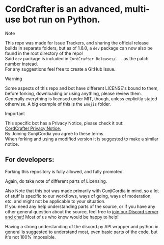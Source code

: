 # CordCrafter is an advanced, multi-use bot run on Python.
> [!NOTE]
This repo was made for Issue Trackers, and sharing the official release builds in separate folders, but as of 1.6.0, a `dev` package can now also be found in the root directory of the repo!  
Said `dev` package is included in `CordCrafter Releases/...` as the patch number instead.  
For any suggestions feel free to create a GitHub Issue.

> [!WARNING]
Some aspects of this repo and bot have different LICENSE's bound to them, before forking, downloading or using anything, please review them.  
Generally everything is licensed under MIT, though, unless explicitly stated otherwise.
A big example of this is the `Emojis` folder.

> [!IMPORTANT]
This specific bot has a Privacy Notice, please check it out:  
[CordCrafter Privacy Notice.](https://trusted-substance-f20.notion.site/CordCrafter-bot-Privacy-Notice-7d02fae4b3d64db4b90206b3d92fd9de)  
By Joining GunjiCordia you agree to these terms.  
When forking and using a modified version it is suggested to make a similar notice.

## For developers:
Forking this repository is fully allowed, and fully promoted.  
  
Again, do take note of different parts of Licensing.  
  
Also Note that this bot was made primarily with GunjiCordia in mind, so a lot of stuff is specific to our workflows, ways of going, ways of moderation, etc. and might not be applicable to your situation.  
If you need any help understanding parts of the source, or if you have any other general question about the source, feel free to [join our Discord server and chat!](https://discord.gg/kcm8scfCwK) Most of us who know would be happy to help!  
  
Having a strong understanding of the discord.py API wrapper and python in general is suggested to understand most, even basic parts of the code, but it's not 100% impossible.

